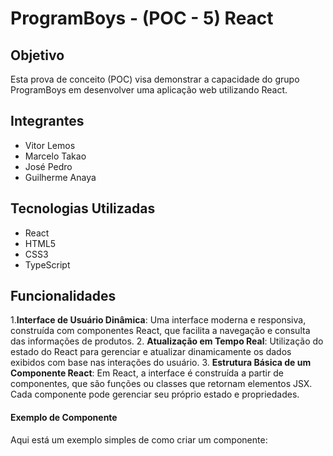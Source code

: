 # ProgramBoys - (POC - 5) React

## Objetivo
Esta prova de conceito (POC) visa demonstrar a capacidade do grupo ProgramBoys em desenvolver uma aplicação web utilizando React.

## Integrantes
- Vitor Lemos
- Marcelo Takao
- José Pedro
- Guilherme Anaya

## Tecnologias Utilizadas
- React
- HTML5
- CSS3
- TypeScript

## Funcionalidades

1.**Interface de Usuário Dinâmica**:
Uma interface moderna e responsiva, construída com componentes React, que facilita a navegação e consulta das informações de produtos.
2. **Atualização em Tempo Real**:
Utilização do estado do React para gerenciar e atualizar dinamicamente os dados exibidos com base nas interações do usuário.
3. **Estrutura Básica de um Componente React**:
Em React, a interface é construída a partir de componentes, que são funções ou classes que retornam elementos JSX. Cada componente pode gerenciar seu próprio estado e propriedades.

#### Exemplo de Componente
Aqui está um exemplo simples de como criar um componente: 
